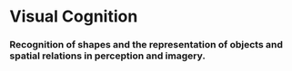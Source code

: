 # Visual Cognition

### Recognition of shapes and the representation of objects and spatial relations in perception and imagery.
